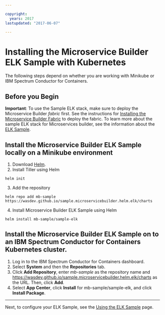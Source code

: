```yaml
---

copyright:
  years: 2017
lastupdated: "2017-06-07"

---
```


# Installing the Microservice Builder ELK Sample with Kubernetes

The following steps depend on whether you are working with Minikube or IBM Spectrum Conductor for Containers.

## Before you Begin
__Important__: To use the Sample ELK stack, make sure to deploy the Microservice Builder _fabric_ first. See the instructions for [Installing the Microservice Builder Fabric](https://microservicebuilder.ng.bluemix.net/docs/installing_fabric_task.html) to deploy the fabric. To learn more about the sample ELK stack for Microservices builder, see the information about the [ELK Sample](sample_elk_concept.md).

## Install the Microservice Builder ELK Sample locally on a Minikube environment

1. Download [Helm](https://github.com/kubernetes/helm).
2. Install Tiller using Helm
  ```
  helm init
  ```
3. Add the repository
  ```
  helm repo add mb-sample https://wasdev.github.io/sample.microservicebuilder.helm.elk/charts
  ```
4. Install Microservice Builder ELK Sample using Helm
  ```
  helm install mb-sample/sample-elk
  ```

## Install the Microservice Builder ELK Sample on to an IBM Spectrum Conductor for Containers Kubernetes cluster.

1. Log in to the IBM Spectrum Conductor for Containers dashboard.
2. Select **System** and then the **Repositories** tab.
3. Click **Add Repository**, enter _mb-sample_ as the repository name and  https://wasdev.github.io/sample.microservicebuilder.helm.elk/charts as the URL. Then, click **Add**.
4. Select **App Center**, click **Install** for mb-sample/sample-elk, and click **Install Package**.

---
Next, to configure your ELK Sample, see the [Using the ELK Sample](sample_elk_task.md) page.
